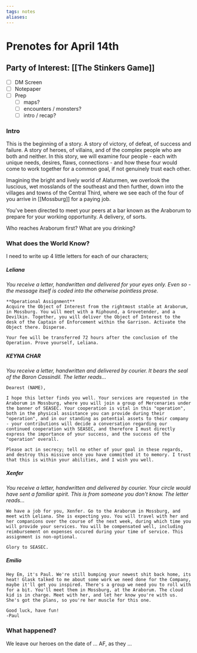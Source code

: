 ```yaml
---
tags: notes
aliases:
---
```


# Prenotes for April 14th
## Party of Interest: [[The Stinkers Game]]
- [ ] DM Screen
- [ ] Notepaper
- [ ] Prep
	- [ ] maps?
	- [ ] encounters / monsters?
	- [ ] intro / recap?

### Intro

This is the beginning of a story. A story of victory, of defeat, of success and failure. A story of heroes, of villains, and of the complex people who are both and neither. In this story, we will examine four people - each with unique needs, desires, flaws, connections - and how these four would come to work together for a common goal, if not genuinely trust each other.

Imagining the bright and lively world of Alaturmen, we overlook the luscious, wet mosslands of the southeast and then further, down into the villages and towns of the Central Third, where we see each of the four of you arrive in [[Mossburg]] for a paying job.

You've been directed to meet your peers at a bar known as the Araborum to prepare for your working opportunity. A delivery, of sorts.

Who reaches Araborum first? What are you drinking?

### What does the World Know?

I need to write up 4 little letters for each of our characters;

##### Leliana
*You receive a letter, handwritten and delivered for your eyes only. Even so - the message itself is coded into the otherwise pointless prose.*

```
**Operational Assignment**
Acquire the Object of Interest from the rightmost stable at Araborum, in Mossburg. You will meet with a Riphound, a Grovetender, and a Devilkin. Together, you will deliver the Object of Interest to the desk of the Captain of Enforcement within the Garrison. Activate the Object there. Disperse.

Your fee will be transferred 72 hours after the conclusion of the Operation. Prove yourself, Leliana.
```

##### KEYNA CHAR
*You receive a letter, handwritten and delivered by courier. It bears the seal of the Baron Cassindil. The letter reads...*

```
Dearest (NAME), 

I hope this letter finds you well. Your services are requested in the Araborum in Mossburg, where you will join a group of Mercenaries under the banner of SEASEC. Your cooperation is vital in this "operation", both in the physical assistance you can provide during their "operation", and in our standing as potential assets to their company - your contributions will decide a conversation regarding our continued cooperation with SEASEC, and therefore I must directly express the importance of your success, and the success of the "operation" overall.

Please act in secrecy; tell no other of your goal in these regards, and destroy this missive once you have committed it to memory. I trust that this is within your abilities, and I wish you well.
```

##### Xenfer
*You receive a letter, handwritten and delivered by courier. Your circle would have sent a familiar spirit. This is from someone you don't know. The letter reads...*

```
We have a job for you, Xenfer. Go to the Araborum in Mossburg, and meet with Leliana. She is expecting you. You will travel with her and her companions over the course of the next week, during which time you will provide your services. You will be compensated well, including reimbursement on expenses occured during your time of service. This assignment is non-optional.

Glory to SEASEC.
```

##### Emilio
```
Hey Em, it's Paul. We're still bumping your newest shit back home, its heat! Glask talked to me about some work we need done for the Company, maybe it'll get you inspired. There's a group we need you to roll with for a bit. You'll meet them in Mossburg, at the Araborum. The cloud kid is in charge. Meet with her, and let her know you're with us. She's got the plans, so you're her muscle for this one.

Good luck, have fun!
-Paul
```

### What happened?


We leave our heroes on the date of ... AF, as they ...